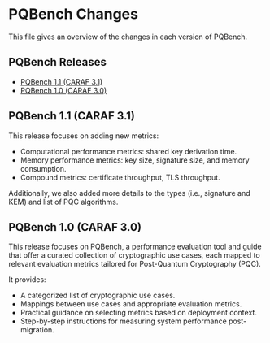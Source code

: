 # PQBench Changes

This file gives an overview of the changes in each version of PQBench.

## PQBench Releases
- [PQBench 1.1 (CARAF 3.1)](#pqbench-11-caraf-31)
- [PQBench 1.0 (CARAF 3.0)](#pqbench-10-caraf-30)

## PQBench 1.1 (CARAF 3.1)
This release focuses on adding new metrics:
- Computational performance metrics: shared key derivation time.
- Memory performance metrics: key size, signature size, and memory consumption.
- Compound metrics: certificate throughput, TLS throughput.

Additionally, we also added more details to the types (i.e., signature and KEM) and list of PQC algorithms.

## PQBench 1.0 (CARAF 3.0)

This release focuses on PQBench, a performance evaluation tool and guide that offer a curated collection of cryptographic use cases, each mapped to relevant evaluation metrics tailored for Post-Quantum Cryptography (PQC).

It provides:
- A categorized list of cryptographic use cases.
- Mappings between use cases and appropriate evaluation metrics.
- Practical guidance on selecting metrics based on deployment context.
- Step-by-step instructions for measuring system performance post-migration.
